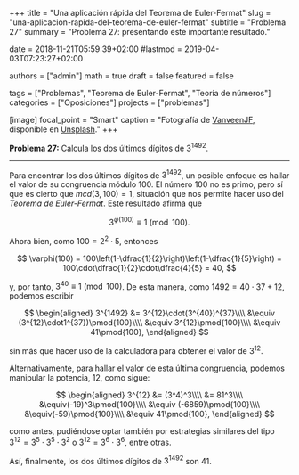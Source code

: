 +++
title = "Una aplicación rápida del Teorema de Euler-Fermat"
slug  = "una-aplicacion-rapida-del-teorema-de-euler-fermat"
subtitle = "Problema 27"
summary  = "Problema 27: presentando este importante resultado."

date     = 2018-11-21T05:59:39+02:00
#lastmod = 2019-04-03T07:23:27+02:00

authors  = ["admin"]
math     = true
draft    = false
featured = false

tags       = ["Problemas", "Teorema de Euler-Fermat", "Teoría de números"]
categories = ["Oposiciones"]
projects   = ["problemas"]

[image]
  focal_point = "Smart"
  caption     = "Fotografía de [VanveenJF](https://unsplash.com/@vanveenjf), disponible en [Unsplash](https://unsplash.com/photos/dUbvR-i5Nsc)."
+++

**Problema 27:** Calcula los dos últimos dígitos de $3^{1492}$.

***

Para encontrar los dos últimos dígitos de $3^{1492}$, un posible enfoque es hallar el valor de su congruencia módulo $100$. El número $100$ no es primo, pero sí que es cierto que $mcd(3,100)=1$, situación que nos permite hacer uso del *Teorema de Euler-Fermat*. Este resultado afirma que 

$$
3^{\varphi(100)}\equiv 1\pmod{100}.
$$

Ahora bien, como $100 = 2^2\cdot5$, entonces 

$$
\varphi(100) = 100\left(1-\dfrac{1}{2}\right)\left(1-\dfrac{1}{5}\right) = 100\cdot\dfrac{1}{2}\cdot\dfrac{4}{5} = 40,
$$ 

y, por tanto, $3^{40}\equiv 1\pmod{100}$. De esta manera, como $1492 = 40\cdot 37 + 12$, podemos escribir

$$
\begin{aligned}
3^{1492} &= 3^{12}\cdot(3^{40})^{37}\\\\ &\equiv (3^{12}\cdot1^{37})\pmod{100}\\\\ &\equiv 3^{12}\pmod{100}\\\\ &\equiv 41\pmod{100},
\end{aligned}
$$

sin más que hacer uso de la calculadora para obtener el valor de $3^{12}$.

Alternativamente, para hallar el valor de esta última congruencia, podemos manipular la potencia, $12$, como sigue:

$$
\begin{aligned}
3^{12} &= (3^4)^3\\\\ &= 81^3\\\\ &\equiv(-19)^3\pmod{100}\\\\ &\equiv (-6859)\pmod{100}\\\\ &\equiv(-59)\pmod{100}\\\\ &\equiv 41\pmod{100},
\end{aligned}
$$

como antes, pudiéndose optar también por estrategias similares del tipo $3^{12} = 3^5\cdot 3^5\cdot 3^2$ o $3^{12}=3^6\cdot 3^6$, entre otras. 

Así, finalmente, los dos últimos dígitos de $3^{1492}$ son $41$.
